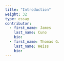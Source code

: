 ```yaml
---
title: "Introduction"
weight: 32
type: essay
contributor:
  - first_name: James
    last_name: Cuno
    bio:
  - first_name: Thomas G.
    last_name: Weiss
    bio:
---
```

